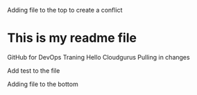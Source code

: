 Adding file to the top to create a conflict 

# This is my readme file
GitHub for DevOps Traning
Hello Cloudgurus
Pulling in changes

Add test to the file

Adding file to the bottom
